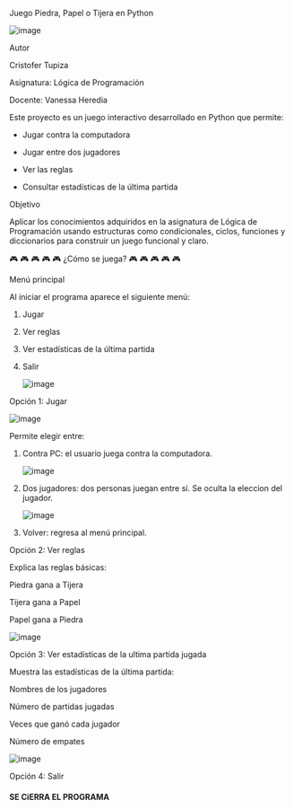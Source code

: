 Juego Piedra, Papel o Tijera en Python



![image](https://github.com/user-attachments/assets/bb7e3392-671d-48c8-94a1-3e4ca0a8bf42)




 Autor
 
Cristofer Tupiza

Asignatura: Lógica de Programación

Docente: Vanessa Heredia

Este proyecto es un juego interactivo desarrollado en Python que permite:

- Jugar contra la computadora

- Jugar entre dos jugadores
  
- Ver las reglas
   
- Consultar estadísticas de la última partida


Objetivo

Aplicar los conocimientos adquiridos en la asignatura de Lógica de Programación usando estructuras como condicionales, ciclos, funciones y diccionarios para construir un juego funcional y claro.


🎮 🎮 🎮 🎮 🎮 ¿Cómo se juega? 🎮 🎮 🎮 🎮 🎮 

Menú principal

Al iniciar el programa aparece el siguiente menú:

1. Jugar                                          
   
3. Ver reglas
                                          
5. Ver estadísticas de la última partida
   
7. Salir

   

    ![image](https://github.com/user-attachments/assets/ff81950a-91f9-4f79-af98-2269cf8bd339)

   
   
Opción 1: Jugar


![image](https://github.com/user-attachments/assets/4236cc4f-7257-4e0e-9d1e-fe04087cac60)



Permite elegir entre:

1. Contra PC: el usuario juega contra la computadora.

   
   ![image](https://github.com/user-attachments/assets/260ec148-0f3e-40f8-b323-06e38689c977)


3. Dos jugadores: dos personas juegan entre sí. Se oculta la eleccion del jugador.

   
   ![image](https://github.com/user-attachments/assets/8f9e043d-4525-4e35-9aea-73723853635e)


5. Volver: regresa al menú principal.


Opción 2: Ver reglas

Explica las reglas básicas:


Piedra gana a Tijera

Tijera gana a Papel

Papel gana a Piedra


![image](https://github.com/user-attachments/assets/50bc3526-9303-458a-9d22-8da55ffee621)



Opción 3: Ver estadísticas de la ultima partida jugada

Muestra las estadísticas de la última partida:

Nombres de los jugadores

Número de partidas jugadas

Veces que ganó cada jugador

Número de empates

![image](https://github.com/user-attachments/assets/d650209a-72ab-4a3f-820c-313df407c172)

Opción 4: Salir

####   SE CiERRA EL PROGRAMA ####


 


